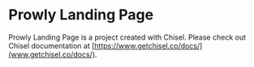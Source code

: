 # Prowly Landing Page

Prowly Landing Page is a project created with Chisel. Please check out Chisel documentation at [https://www.getchisel.co/docs/](www.getchisel.co/docs/).

